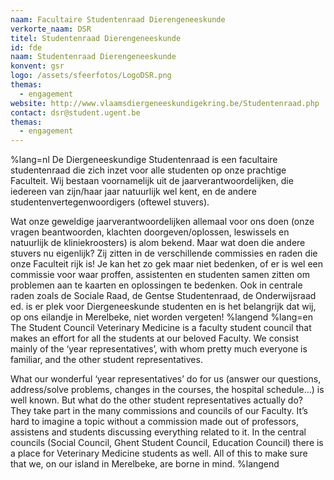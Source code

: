 ```yaml
---
naam: Facultaire Studentenraad Dierengeneeskunde
verkorte_naam: DSR
titel: Studentenraad Dierengeneeskunde
id: fde
naam: Studentenraad Dierengeneeskunde
konvent: gsr
logo: /assets/sfeerfotos/LogoDSR.png
themas:
  - engagement
website: http://www.vlaamsdiergeneeskundigekring.be/Studentenraad.php
contact: dsr@student.ugent.be
themas: 
  - engagement
---
```

%lang=nl 
De Diergeneeskundige Studentenraad is een facultaire studentenraad die zich inzet voor alle studenten op onze prachtige Faculteit. Wij bestaan voornamelijk uit de jaarverantwoordelijken, die iedereen van zijn/haar jaar natuurlijk wel kent, en de andere studentenvertegenwoordigers (oftewel stuvers). 

Wat onze geweldige jaarverantwoordelijken allemaal voor ons doen (onze vragen beantwoorden, klachten doorgeven/oplossen, leswissels en natuurlijk de kliniekroosters) is alom bekend. Maar wat doen die andere stuvers nu eigenlijk? Zij zitten in de verschillende commissies en raden die onze Faculteit rijk is! Je kan het zo gek maar niet bedenken, of er is wel een commissie voor waar proffen, assistenten en studenten samen zitten om problemen aan te kaarten en oplossingen te bedenken. Ook in centrale raden zoals de Sociale Raad, de Gentse Studentenraad, de Onderwijsraad ed. is er plek voor Diergeneeskunde studenten en is het belangrijk dat wij, op ons eilandje in Merelbeke, niet worden vergeten! 
%langend 
%lang=en 
The Student Council Veterinary Medicine is a faculty student council that makes an effort for all the students at our beloved Faculty. We consist mainly of the ‘year representatives’, with whom pretty much everyone is familiar, and the other student representatives.

What our wonderful ‘year representatives’ do for us (answer our questions, address/solve problems, changes in the courses, the hospital schedule…) is well known. But what do the other student representatives actually do? They take part in the many commissions and councils of our Faculty. It’s hard to imagine a topic without a commission made out of professors, assistens and students discussing everything related to it. In the central councils (Social Council, Ghent Student Council, Education Council) there is a place for Veterinary Medicine students as well. All of this to make sure that we, on our island in Merelbeke, are borne in mind. 
%langend
